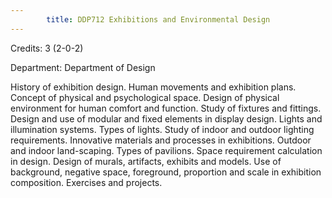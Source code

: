 ```yaml
---
        title: DDP712 Exhibitions and Environmental Design
---
```

Credits: 3 (2-0-2)

Department: Department of Design

History of exhibition design. Human movements and exhibition plans. Concept of physical and psychological space. Design of physical environment for human comfort and function. Study of fixtures and fittings. Design and use of modular and fixed elements in display design. Lights and illumination systems. Types of lights. Study of indoor and outdoor lighting requirements. Innovative materials and processes in exhibitions. Outdoor and indoor land-scaping. Types of pavilions. Space requirement calculation in design. Design of murals, artifacts, exhibits and models. Use of background, negative space, foreground, proportion and scale in exhibition composition. Exercises and projects.